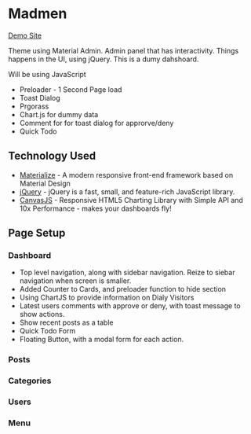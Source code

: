 # Madmen

[Demo Site](https://xboudsady.github.io/madmin/)

Theme using Material Admin. Admin panel that has interactivity. Things happens in the UI, using jQuery.
This is a dumy dahshoard.

Will be using JavaScript 
* Preloader - 1 Second Page load
* Toast Dialog
* Prgorass
* Chart.js for dummy data
* Comment for for toast dialog for approrve/deny
* Quick Todo

## Technology Used
* [Materialize](https://materializecss.com/) - A modern responsive front-end framework based on Material Design
* [jQuery](https://jquery.com/) - jQuery is a fast, small, and feature-rich JavaScript library.
* [CanvasJS](https://canvasjs.com/) - Responsive HTML5 Charting Library with Simple API and 10x Performance - makes your dashboards fly!

## Page Setup


### Dashboard
* Top level navigation, along with sidebar navigation. Reize to siebar navigation when screen is smaller.
* Added Counter to Cards, and preloader function to hide section
* Using ChartJS to provide information on Dialy Visitors
* Latest users comments with approve or deny, with toast message to show actions.
* Show recent posts as a table
* Quick Todo Form
* Floating Button, with a modal form for each action.

### Posts

### Categories

### Users

### Menu


